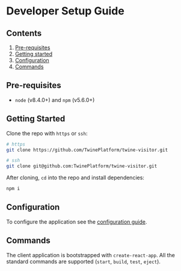 # Developer Setup Guide

## Contents

1. [Pre-requisites](#prerequisites)
1. [Getting started](#getting-started)
1. [Configuration](#configuration)
1. [Commands](#commands)

## Pre-requisites
* `node` (v8.4.0+) and `npm` (v5.6.0+)

## Getting Started
Clone the repo with `https` or `ssh`:

```sh
# https
git clone https://github.com/TwinePlatform/twine-visitor.git
```

```sh
# ssh
git clone git@github.com:TwinePlatform/twine-visitor.git
```

After cloning, `cd` into the repo and install dependencies:
```sh
npm i
```

## Configuration

To configure the application see the [configuration guide](./config_guide.md).

## Commands

The client application is bootstrapped with `create-react-app`. All the standard commands are supported (`start`, `build`, `test`, `eject`).
